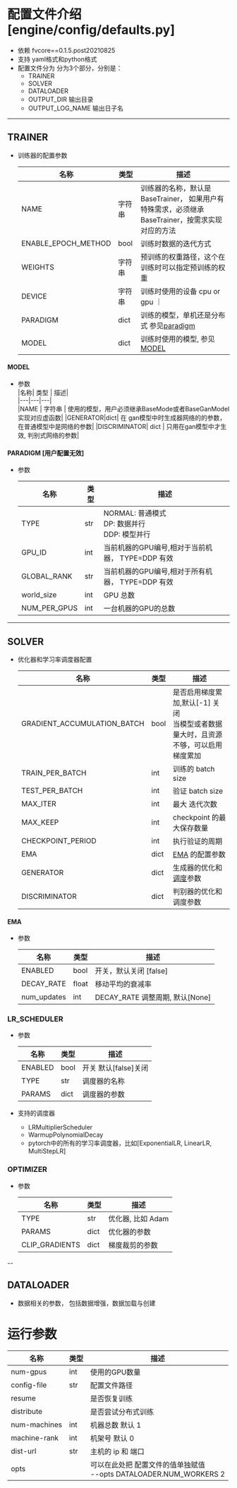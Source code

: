 # 配置文件介绍[engine/config/defaults.py]

- 依赖 fvcore==0.1.5.post20210825
- 支持 yaml格式和python格式
- 配置文件分为 分为3个部分，分别是：
    - TRAINER
    - SOLVER
    - DATALOADER
    - OUTPUT_DIR 输出目录
    - OUTPUT_LOG_NAME 输出日子名

---
## TRAINER
- 训练器的配置参数

    |名称| 类型 | 描述|  
    |---|---|---|  
    |NAME| 字符串| 训练器的名称，默认是 BaseTrainer， 如果用户有特殊需求，必须继承BaseTrainer，按需求实现对应的方法 |  
    |ENABLE_EPOCH_METHOD| bool | 训练时数据的迭代方式 |
    | WEIGHTS | 字符串 | 预训练的权重路径，这个在训练时可以指定预训练的权重 |  
    | DEVICE | 字符串 | 训练时使用的设备 cpu or gpu ｜
    | PARADIGM | dict | 训练的模型，单机还是分布式 参见[paradigm](#paradigm)|
    | MODEL | dict | 训练时使用的模型, 参见[MODEL](#model)|  


#### MODEL
- 参数  
    |名称| 类型 | 描述|  
    |---|---|---|  
    |NAME | 字符串 | 使用的模型，用户必须继承BaseMode或者BaseGanModel实现对应虚函数|
    |GENERATOR|dict| 在 gan模型中时生成器网络的的参数，在普通模型中是网络的参数|
    |DISCRIMINATOR| dict | 只用在gan模型中才生效, 判别式网络的参数|     


#### PARADIGM [用户配置无效]  
- 参数  

    |名称| 类型 | 描述|  
    |---|---|---|  
    |TYPE| str | NORMAL: 普通模式 <br> DP: 数据并行 <br> DDP: 模型并行 |  
    |GPU_ID| int | 当前机器的GPU编号,相对于当前机器， TYPE=DDP 有效|  
    |GLOBAL_RANK| str | 当前机器的GPU编号,相对于所有机器， TYPE=DDP 有效 |  
    | world_size | int | GPU 总数|
    |NUM_PER_GPUS| int | 一台机器的GPU的总数 |    


---
## SOLVER
- 优化器和学习率调度器配置  

    |名称| 类型 | 描述|  
    |---|---|---|  
    |GRADIENT_ACCUMULATION_BATCH| bool | 是否启用梯度累加,默认[-1] 关闭 <br> 当模型或者数据量大时，且资源不够，可以启用梯度累加|  
    |TRAIN_PER_BATCH| int | 训练的 batch size |
    | TEST_PER_BATCH | int | 验证 batch size |
    | MAX_ITER | int | 最大 迭代次数 |
    | MAX_KEEP | int | checkpoint 的最大保存数量|
    |CHECKPOINT_PERIOD | int | 执行验证的周期 |
    | EMA | dict | [EMA](#ema) 的配置参数 |
    |GENERATOR | dict | 生成器的优化和[调度](#lr_scheduler)参数|
    |DISCRIMINATOR| dict | 判别器的优化和调度参数


#### EMA
- 参数  

    |名称| 类型 | 描述|  
    |---|---|---|  
    |ENABLED| bool | 开关，默认关闭 [false] |
    |DECAY_RATE| float | 移动平均的衰减率 |
    |num_updates| int | DECAY_RATE 调整周期, 默认[None] |

### LR_SCHEDULER
- 参数  

    |名称| 类型 | 描述|  
    |---|---|---|  
    | ENABLED | bool | 开关 默认[false]关闭 |
    | TYPE | str | 调度器的名称 |
    |PARAMS | dict | 调度器的参数 |

- 支持的调度器
    - LRMultiplierScheduler
    - WarmupPolynomialDecay
    - pytorch中的所有的学习率调度器，比如[ExponentialLR, LinearLR, MultiStepLR]

### OPTIMIZER  
- 参数  

    |名称| 类型 | 描述|  
    |---|---|---|  
    | TYPE | str | 优化器, 比如 Adam |
    |PARAMS | dict | 优化器的参数 |
    |CLIP_GRADIENTS| dict | 梯度裁剪的参数 |


--
## DATALOADER
- 数据相关的参数， 包括数据增强，数据加载与创建

# 运行参数  
| 名称 | 类型| 描述 |
|---|---|---| 
| num-gpus |  int| 使用的GPU数量 |
| config-file| str | 配置文件路径 |  
| resume | |是否恢复训练|  
|distribute | | 是否尝试分布式训练 |
|num-machines| int | 机器总数 默认 1 |  
| machine-rank | int | 机架号 默认 0 |
| dist-url | str | 主机的 ip 和 端口 |
|opts |  | 可以在此处把 配置文件的值单独赋值 <br> --opts DATALOADER.NUM_WORKERS 2 |



